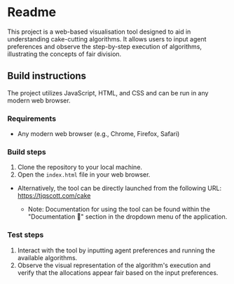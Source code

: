 # Readme

This project is a web-based visualisation tool designed to aid in understanding cake-cutting algorithms. It allows users to input agent preferences and observe the step-by-step execution of algorithms, illustrating the concepts of fair division.

## Build instructions

The project utilizes JavaScript, HTML, and CSS and can be run in any modern web browser.

### Requirements

* Any modern web browser (e.g., Chrome, Firefox, Safari)

### Build steps

1.  Clone the repository to your local machine.
2.  Open the `index.html` file in your web browser.
- Alternatively, the tool can be directly launched from the following URL: <https://tjqscott.com/cake>

    * Note: Documentation for using the tool can be found within the "Documentation 🔗" section in the dropdown menu of the application.

### Test steps

1.  Interact with the tool by inputting agent preferences and running the available algorithms.
2.  Observe the visual representation of the algorithm's execution and verify that the allocations appear fair based on the input preferences.